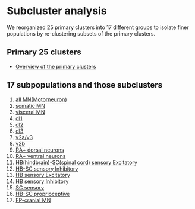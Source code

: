 # Subcluster analysis

We reorganized 25 primary clusters into 17 different groups to isolate finer populations by re-clustering subsets of the primary clusters.
<br/>

## Primary 25 clusters
* [Overview of the primary clusters](src)

## 17 subpopulations and those subclusters
1. [all MN(Motorneuron)](https://roy-lab.github.io/subcluster_analysis/allMN2/htmls/index.html)
2. [somatic MN](https://roy-lab.github.io/subcluster_analysis/somaticMN/htmls/index.html)
3. [visceral MN](https://roy-lab.github.io/subcluster_analysis/visceralMN/htmls/index.html)
4. [dl1](https://roy-lab.github.io/subcluster_analysis/dl1/htmls/index.html)
5. [dl2](https://roy-lab.github.io/subcluster_analysis/dl2/htmls/index.html)
6. [dl3](https://roy-lab.github.io/subcluster_analysis/dl3/htmls/index.html)
7. [v2a/v3](https://roy-lab.github.io/subcluster_analysis/v2a/htmls/index.html)
8. [v2b](https://roy-lab.github.io/subcluster_analysis/v2b/htmls/index.html)
9. [RA+ dorsal neurons](https://roy-lab.github.io/subcluster_analysis/RAdN/htmls/index.html)
10. [RA+ ventral neurons](https://roy-lab.github.io/subcluster_analysis/RAvN/htmls/index.html)
11. [HB(hindbrain)-SC(spinal cord) sensory Excitatory](https://roy-lab.github.io/subcluster_analysis/HBSCsensoryExcitory/htmls/index.html)
12. [HB-SC sensory Inhibitory](https://roy-lab.github.io/subcluster_analysis/HBSCsensoryInhibitory/htmls/index.html)
13. [HB sensory Excitatory](https://roy-lab.github.io/subcluster_analysis/HBsensoryExcitory/htmls/index.html)
14. [HB sensory Inhibitory](https://roy-lab.github.io/subcluster_analysis/HBsensoryInhibitory/htmls/index.html)
15. [SC sensory](https://roy-lab.github.io/subcluster_analysis/SCsensory/htmls/index.html)
16. [HB-SC proprioceptive](https://roy-lab.github.io/subcluster_analysis/HBSCproprioceptive/htmls/index.html)
17. [FP-cranial MN](https://roy-lab.github.io/subcluster_analysis/FPcranialMN/htmls/index.html)
<br/>
